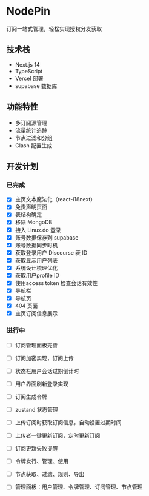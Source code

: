 # NodePin

订阅一站式管理，轻松实现授权分发获取

## 技术栈
- Next.js 14
- TypeScript
- Vercel 部署
- supabase 数据库

## 功能特性
- 多订阅源管理
- 流量统计追踪
- 节点过滤和分组
- Clash 配置生成

## 开发计划
### 已完成
- [x] 主页文本魔法化（react-i18next）
- [x] 免责声明页面
- [x] 表结构确定
- [x] 移除 MongoDB
- [x] 接入 Linux.do 登录
- [x] 账号数据保存到 supabase
- [x] 账号数据同步时机
- [x] 获取登录用户 Discourse 表 ID
- [x] 获取显示用户列表
- [X] 系统设计梳理优化
- [X] 获取用户profile ID
- [X] 使用access token 检查会话有效性
- [X] 导航栏
- [X] 导航页
- [X] 404 页面
- [X] 主页订阅信息展示

### 进行中
- [ ] 订阅管理面板完善
- [ ] 订阅加密实现，订阅上传
- [ ] 状态栏用户会话过期倒计时
- [ ] 用户界面刷新登录实现
- [ ] 订阅生成令牌
- [ ] zustand 状态管理
- [ ] 上传订阅时获取订阅信息，自动设置过期时间
- [ ] 上传者一键更新订阅，定时更新订阅
- [ ] 订阅更新失败提醒
- [ ] 令牌发行、管理、使用
- [ ] 节点获取、过滤、规则、导出
- [ ] 管理面板：用户管理、令牌管理、订阅管理、节点管理

